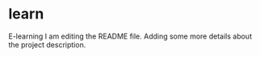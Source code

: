 # learn
E-learning
I am editing the README file. Adding some more details about the project description.
